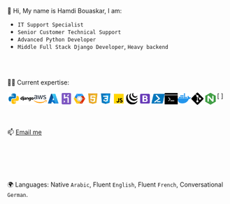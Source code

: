 👋 Hi, My name is Hamdi Bouaskar, I am:

-  `IT Support Specialist` 
-  `Senior Customer Technical Support`
-  `Advanced Python Developer`
-  `Middle Full Stack Django Developer`, `Heavy backend`
<br/><br/>
<br/><br/>

👨‍💻 Current expertise:

[<img align="left" alt="python" width="30px" src="https://github.com/IT-Support-L2/icons/blob/main/python.png" /><img align="left" alt="django" width="30px" src="https://github.com/IT-Support-L2/icons/blob/main/django.png" />
<img align="left" alt="aws" width="30px" src="https://github.com/IT-Support-L2/icons/blob/main/aws.png" /><img align="left" alt="aws" width="30px" src="https://github.com/IT-Support-L2/icons/blob/main/azure.png" /><img align="left" alt="aws" width="30px" src="https://github.com/IT-Support-L2/icons/blob/main/heroku.png" /><img align="left" alt="aws" width="30px" src="https://github.com/IT-Support-L2/icons/blob/main/gcp.png" /><img align="left" alt="aws" width="30px" src="https://github.com/IT-Support-L2/icons/blob/main/html.png" /><img align="left" alt="aws" width="30px" src="https://github.com/IT-Support-L2/icons/blob/main/css.png" /><img align="left" alt="aws" width="30px" src="https://github.com/IT-Support-L2/icons/blob/main/javascript.png" /><img align="left" alt="aws" width="30px" src="https://github.com/IT-Support-L2/icons/blob/main/jquery.png" /><img align="left" alt="aws" width="30px" src="https://github.com/IT-Support-L2/icons/blob/main/bootstrap.png" /><img align="left" alt="aws" width="30px" src="https://github.com/IT-Support-L2/icons/blob/main/powershell.png" /><img align="left" alt="aws" width="30px" src="https://github.com/IT-Support-L2/icons/blob/main/bash.png" /><img align="left" alt="aws" width="30px" src="https://github.com/IT-Support-L2/icons/blob/main/docker.png" /><img align="left" alt="aws" width="30px" src="https://github.com/IT-Support-L2/icons/blob/main/git.png" /><img align="left" alt="aws" width="30px" src="https://github.com/IT-Support-L2/icons/blob/main/nginx.png" />]
<br/><br/>
<br/><br/>

📫 [Email me](mailto:itech@cyberservices.com)

<br/><br/>
<br/><br/>

🌍 Languages: Native `Arabic`, Fluent `English`, Fluent `French`, Conversational `German`.

<!---
IT-Support-L2/IT-Support-L2 is a ✨ special ✨ repository because its `README.md` (this file) appears on your GitHub profile.
You can click the Preview link to take a look at your changes.
--->
